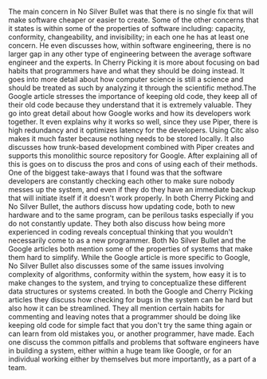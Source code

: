 The main concern in No Silver Bullet was that there is no single fix that will make software cheaper or easier to create. Some of the other concerns that it states is within some of the properties of software including: capacity, conformity, changeability, and invisibility; in each one he has at least one concern. He even discusses how, within software engineering, there is no larger gap in any other type of engineering between the average software engineer and the experts. In Cherry Picking it is more about focusing on bad habits that programmers have and what they should be doing instead. It goes into more detail about how computer science is still a science and should be treated as such by analyzing it through the scientific method.The Google article stresses the importance of keeping old code, they keep all of their old code because they understand that it is extremely valuable. They go into great detail about how Google works and how its developers work together. It even explains why it works so well, since they use Piper, there is high redundancy and it optimizes latency for the developers. Using Citc also makes it much faster because nothing needs to be stored locally. It also discusses how trunk-based development combined with Piper creates and supports this monolithic source repository for Google. After explaining all of this is goes on to discuss the pros and cons of using each of their methods. One of the biggest take-aways that I found was that the software developers are constantly checking each other to make sure nobody messes up the system, and even if they do they have an immediate backup that will initiate itself if it doesn't work properly. In both Cherry Picking and No Silver Bullet, the authors discuss how updating code, both to new hardware and to the same program, can be perilous tasks especially if you do not constantly update. They both also discuss how being more experienced in coding reveals conceptual thinking that you wouldn't necessarily come to as a new programmer. Both No Silver Bullet and the Google articles both mention some of the properties of systems that make them hard to simplify. While the Google article is more specific to Google, No Silver Bullet also discusses some of the same issues involving complexity of algorithms, conformity within the system, how easy it is to make changes to the system, and trying to conceptualize these different data structures or systems created. In both the Google and Cherry Picking articles they discuss how checking for bugs in the system can be hard but also how it can be streamlined. They all mention certain habits for commenting and leaving notes that a programmer should be doing like keeping old code for simple fact that you don't try the same thing again or can learn from old mistakes you, or another programmer, have made. Each one discuss the common pitfalls and problems that software engineers have in building a system, either within a huge team like Google, or for an individual working either by themselves but more importantly, as a part of a team.
